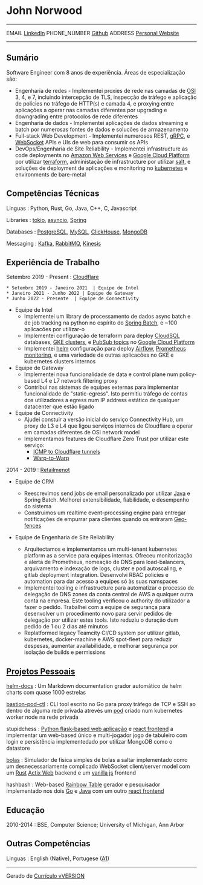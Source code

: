 John Norwood
============

----------------------------    ---------------------------
EMAIL                           [LinkedIn](https://www.linkedin.com/in/john-norwood-29266763)
PHONE_NUMBER                    [Github](https://github.com/norwoodj)
ADDRESS                         [Personal Website](https://jmn23.com)
----------------------------    ---------------------------


Sumário
-------
Software Engineer com 8 anos de experiência. Áreas de especialização são:

* Engenharia de redes - Implementei proxies de rede nas camadas de [OSI](https://en.wikipedia.org/wiki/OSI_model) 3, 4, e 7,
  incluindo intercepção de TLS, inspecção de tráfego e aplicação de policies no tráfego de HTTP(s) e camada 4, e proxying
  entre aplicações a operar nas camadas diferentes por upgrading e downgrading entre protocolos de rede diferentes
* Engenharia de dados - Implementei aplicações de dados streaming e batch por numerosas fontes de dados e solucões de armazenamento
* Full-stack Web Development - Implementei numerosos REST, [gRPC](https://grpc.io/), e [WebSocket](https://developer.mozilla.org/en-US/docs/Web/API/WebSockets_API)
  APIs e UIs de web para consumir os APIs
* DevOps/Engenharia de Site Reliability - Implementei infrastructure as code deployments no [Amazon Web Services](https://aws.amazon.com/)
  e [Google Cloud Platform](https://cloud.google.com) por utilizar [terraform](https://www.terraform.io/), administação de infrastructure por utilizar
  [salt](https://saltproject.io/), e soluções de deployment de aplicações e monitoring no [kubernetes](https://kubernetes.io/)
  e environments de bare-metal


Competências Técnicas
---------------------
Linguas
:   Python, Rust, Go, Java, C++, C, Javascript

Libraries
:   [tokio](https://tokio.rs/), [asyncio](https://docs.python.org/3/library/asyncio.html), [Spring](https://spring.io/)

Databases
:   [PostgreSQL](https://www.postgresql.org/), [MySQL](https://www.mysql.com/), [ClickHouse](https://clickhouse.com/), [MongoDB](https://www.mongodb.com/)

Messaging
:   [Kafka](https://www.confluent.io/lp/apache-kafka/), [RabbitMQ](https://www.rabbitmq.com), [Kinesis](https://aws.amazon.com/kinesis)

Experiência de Trabalho
-----------------------
Setembro 2019 - Present
:   [Cloudflare](https://www.cloudflare.com/about-overview)

    * Setembro 2019 - Janeiro 2021  | Equipe de Intel
    * Janeiro 2021 - Junho 2022 | Equipe de Gateway
    * Junho 2022 - Presente  | Equipe de Connectivity

* Equipe de Intel
    * Implementei um library de processamento de dados async batch e de job tracking na python no espírito do [Spring Batch](https://spring.io/projects/spring-batch),
      e ~100 aplicacões por utilizar-o
    * Implementei configuração de terraform para deploy [CloudSQL](https://cloud.google.com/sql) databases,
      [GKE clusters](https://cloud.google.com/kubernetes-engine), e [PubSub topics](https://cloud.google.com/pubsub/docs/overview) no [Google Cloud Platform](https://cloud.google.com)
    * Implementei [helm](https://helm.sh/) configuração para deploy [Airflow](https://airflow.apache.org/), [Prometheus monitoring](https://prometheus.io/), e
      uma variedade de outras aplicacões no GKE e kubernetes clusters internos
* Equipe de Gateway
    * Implementei nova funcionalidade de data e control plane num policy-based L4 e L7 network filtering proxy
    * Contribui nas sistemas de equipes externas para implementar funcionalidade de "static-egress". Isto permitiu
      tráfego de contas dos utilizadores a egress num IP address estático de qualquer datacenter que estão ligado
* Equipe de Connectivity
    * Ajudei constuir a versão inicial do serviço Connectivity Hub, um proxy de L3 e L4 que ligou
      serviços internos de Cloudflare a operar em camadas diferentes de OSI network model
    * Implementamos features de Cloudflare Zero Trust por utilizar este serviço:
        * [ICMP to Cloudflare tunnels](https://blog.cloudflare.com/the-most-exciting-ping-release/)
        * [Warp-to-Warp](https://blog.cloudflare.com/warp-to-warp/)


2014 - 2019
:   [Retailmenot](https://www.retailmenot.com/corp)

* Equipe de CRM
    * Reescrevimos send jobs de email personalizado por utilizar [Java](https://www.java.com/en/) e Spring Batch. Melhorei extensibilidade,
      fiabilidade, e desempenho do sistema
    * Construimos um realtime event-processing engine para entregar notificações de empurrar para clientes quando os entraram [Geo-fences](https://en.wikipedia.org/wiki/Geo-fence)

* Equipe de Engenharia de Site Reliability
    * Arquitectamos e implementamos um multi-tenant kubernetes platform as a service para equipes internas. Ofreceu
      monitorização e alerta de Prometheus, nomeação de DNS para load-balancers, arquivamento e indexação de logs, cluster e pod autoscaling, e
      gitlab deployment integration. Desenvolvi RBAC policies e automation para dar acesso a equipes só às suas namspaces
    * Implementei tooling e infrastructure para automatizar o processo de delegação de DNS zones da conta central de AWS
      a qualquer outra conta na empresa. Este tooling verificou o authority do utilizador a fazer o pedido.
      Trabalhei com a equipe de segurança para desenvolver um procedimento novo para servir pedidos de delegação por utilizar estes tools.
      Isto reduziu o duração dum pedido de 1 ou 2 dias até minutos
    * Replatformed legacy Teamcity CI/CD system por utilizar gitlab, kubernetes, docker-machine e AWS spot-fleet para reduzir
      despesas, aumentar availabilidade, e melhorar segurança por isolação de builds e permissions


[Projetos Pessoais](https://github.com/norwoodj)
-----------------
[helm-docs](https://github.com/norwoodj/helm-docs)
:   Um Markdown documentation grador automático de helm charts com quase 1000 estrelas

[bastion-pod-ctl](https://github.com/norwoodj/bastion-pod-ctl)
:   CLI tool escrito no Go para proxy tráfego de TCP e SSH ao dentro de alguma rede privada atrevés um [pod](https://kubernetes.io/docs/concepts/workloads/pods/)
    criado num kubernetes worker node na rede privada

stupidchess
:   [Python flask-based web aplicação](https://github.com/norwoodj/stupidchess-backend) e [react frontend](https://github.com/norwoodj/stupidchess-frontend)
    a implementar um web-based único e multi-jogador jogo de tabuleiro com login e persistência implementedado por utilizar MongoDB como o datastore

[bolas](https://github.com/norwoodj/bolas)
:   Simulador de física simples de bolas a saltar implementado como um desnecessariamente complicado WebSocket client/server
    model com um [Rust](https://www.rust-lang.org/) [Actix Web](https://actix.rs/) backend e um [vanilla js](http://vanilla-js.com/)
    frontend

hashbash
:   Web-based [Rainbow Table](https://en.wikipedia.org/wiki/Rainbow_table) gerador e pesquisador implementado nos dois [Go](https://github.com/norwoodj/hashbash-backend-go) e
    [Java](https://github.com/norwoodj/hashbash-backend-java) com um outro [react frontend](https://github.com/norwoodj/hashbash-frontend)

Educação
---------
2010-2014
: BSE, Computer Science; University of Michigan, Ann Arbor

Outras Competências
------------
Linguas
: English (Native), Portugese ([A1](https://www.coe.int/en/web/common-european-framework-reference-languages/level-descriptions))

----------------------------------------------
Gerado de [Currículo vVERSION](https://github.com/norwoodj/docs/blob/VERSION/docs/curriculo.md)
